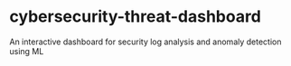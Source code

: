 # cybersecurity-threat-dashboard
An interactive dashboard for security log analysis and anomaly detection using ML
